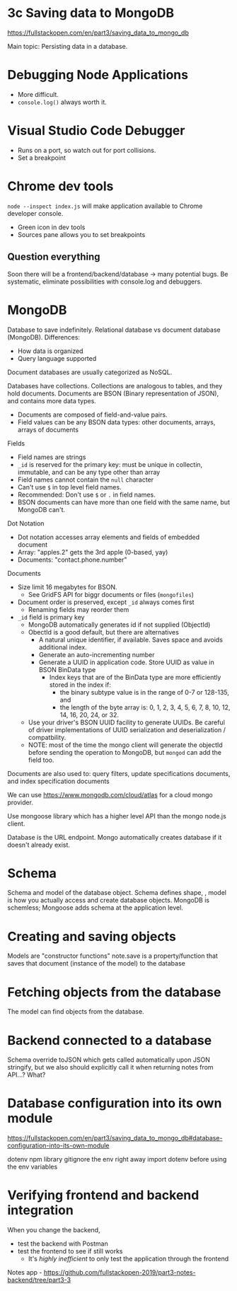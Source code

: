 # 3c Saving data to MongoDB
https://fullstackopen.com/en/part3/saving_data_to_mongo_db

Main topic: Persisting data in a database.

# Debugging Node Applications

- More difficult.
- `console.log()` always worth it.

# Visual Studio Code Debugger
- Runs on a port, so watch out for port collisions.
- Set a breakpoint

# Chrome dev tools
`node --inspect index.js` will make application available to Chrome developer console.
- Green icon in dev tools
- Sources pane allows you to set breakpoints

## Question everything
Soon there will be a frontend/backend/database -> many potential bugs.
Be systematic, eliminate possibilities with console.log and debuggers.

# MongoDB

Database to save indefinitely.
Relational database vs document database (MongoDB).
Differences:
- How data is organized
- Query language supported

Document databases are usually categorized as NoSQL.

Databases have collections.
Collections are analogous to tables, and they hold documents.
Documents are BSON (Binary representation of JSON), and contains more data types.
- Documents are composed of field-and-value pairs.
- Field values can be any BSON data types: other documents, arrays, arrays of documents

Fields
- Field names are strings
- `_id` is reserved for the primary key: must be unique in collectin, immutable, and can be any type other than array
- Field names cannot contain the `null` character
- Can't use `$` in top level field names.
- Recommended: Don't use `$` or `.` in field names.
- BSON documents can have more than one field with the same name, but MongoDB can't. 

Dot Notation
- Dot notation accesses array elements and fields of embedded document
- Array: "apples.2" gets the 3rd apple (0-based, yay)
- Documents: "contact.phone.number"

Documents
- Size limit 16 megabytes for BSON.
    - See GridFS API for biggr documents or files (`mongofiles`)
- Document order is preserved, except `_id` always comes first
    - Renaming fields may reorder them
- `_id` field is primary key
    - MongoDB automatically generates id if not supplied (ObjectId)
    - ObectId is a good default, but there are alternatives
        - A natural unique identifier, if available. Saves space and avoids additional index.
        - Generate an auto-incrementing number
        - Generate a UUID in application code. Store UUID as value in BSON BinData type
            - Index keys that are of the BinData type are more efficiently stored in the index if:
                - the binary subtype value is in the range of 0-7 or 128-135, and
                - the length of the byte array is: 0, 1, 2, 3, 4, 5, 6, 7, 8, 10, 12, 14, 16, 20, 24, or 32.
    - Use your driver's BSON UUID facility to generate UUIDs. Be careful of driver implementations of UUID serialization and deserialization / compatbility.
    - NOTE: most of the time the mongo client will generate the objectId before sending the operation to MongoDB, but `mongod` can add the field too.

Documents are also used to: query filters, update specifications documents, and index specification documents

We can use https://www.mongodb.com/cloud/atlas for a cloud mongo provider.

Use mongoose library which has a higher level API than the mongo node.js client.

Database is the URL endpoint. Mongo automatically creates database if it doesn't already exist.

# Schema
Schema and model of the database object.
Schema defines shape, , model is how you actually access and create database objects.
MongoDB is schemless; Mongoose adds schema at the application level.

# Creating and saving objects
Models are "constructor functions"
note.save is a property/function that saves that document (instance of the model) to the database

# Fetching objects from the database
The model can find objects from the database.

# Backend connected to a database
Schema override toJSON which gets called automatically upon JSON stringify, but we also should explicitly call it when returning notes from API...? What?

# Database configuration into its own module
https://fullstackopen.com/en/part3/saving_data_to_mongo_db#database-configuration-into-its-own-module

dotenv npm library
gitignore the env right away
import dotenv before using the env variables

# Verifying frontend and backend integration
When you change the backend,
- test the backend with Postman
- test the frontend to see if still works
    - It's _highly inefficient_ to only test the application through the frontend

Notes app - https://github.com/fullstackopen-2019/part3-notes-backend/tree/part3-3